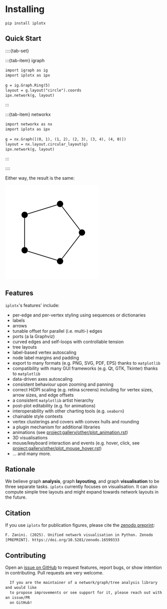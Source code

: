 # Installing
```
pip install iplotx
```


## Quick Start
::::{tab-set}

:::{tab-item} igraph

```
import igraph as ig
import iplotx as ipx

g = ig.Graph.Ring(5)
layout = g.layout("circle").coords
ipx.network(g, layout)
```



:::

:::{tab-item} networkx
```
import networkx as nx
import iplotx as ipx

g = nx.Graph([(0, 1), (1, 2), (2, 3), (3, 4), (4, 0)])
layout = nx.layout.circular_layout(g)
ipx.network(g, layout)
```

:::

::::

Either way, the result is the same:

![graph_basic](_static/graph_basic.png)

## Features
`iplotx`'s features' include:
- per-edge and per-vertex styling using sequences or dictionaries
- labels
- arrows
- tunable offset for parallel (i.e. multi-) edges
- ports (a la Graphviz)
- curved edges and self-loops with controllable tension
- tree layouts
- label-based vertex autoscaling
- node label margins and padding
- export to many formats (e.g. PNG, SVG, PDF, EPS) thanks to `matplotlib`
- compatibility with many GUI frameworks (e.g. Qt, GTK, Tkinter) thanks to `matplotlib`
- data-driven axes autoscaling
- consistent behaviour upon zooming and panning
- correct HiDPI scaling (e.g. retina screens) including for vertex sizes, arrow sizes, and edge offsets
- a consistent `matplotlib` artist hierarchy
- post-plot editability (e.g. for animations)
- interoperability with other charting tools (e.g. `seaborn`)
- chainable style contexts
- vertex clusterings and covers with convex hulls and rounding
- a plugin mechanism for additional libraries
- animations (see <project:gallery/other/plot_animation.rst>)
- 3D visualisations
- mouse/keyboard interaction and events (e.g. hover, click, see <project:gallery/other/plot_mouse_hover.rst>)
- ... and many more.

## Rationale
We believe graph **analysis**, graph **layouting**, and graph **visualisation** to be three separate tasks. `iplotx` currently focuses on visualisation. It can also compute simple tree layouts and might expand towards network layouts in the future.

## Citation
If you use `iplotx` for publication figures, please cite the [zenodo preprint](https://doi.org/10.5281/zenodo.16599333):

```
F. Zanini. (2025). Unified network visualisation in Python. Zenodo [PREPRINT]. https://doi.org/10.5281/zenodo.16599333
```

## Contributing
Open an [issue on GitHub](https://github.com/fabilab/iplotx/issues) to request features, report bugs, or show intention in contributing. Pull requests are very welcome.

```{important}
  If you are the maintainer of a network/graph/tree analysis library and would like
  to propose improvements or see support for it, please reach out with an issue/PR
  on GitHub!
```

